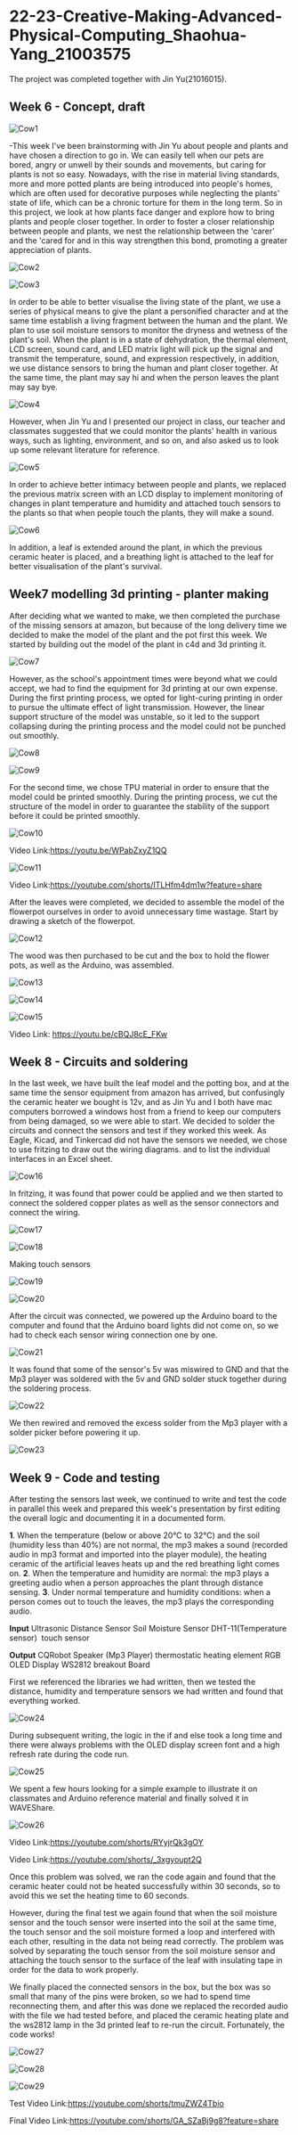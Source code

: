 # 22-23-Creative-Making-Advanced-Physical-Computing_Shaohua-Yang_21003575

The project was completed together with Jin Yu(21016015).

**Week 6 - Concept, draft**
----------------------------------------------------------------------------------------------------------------------------------------------------------

![Cow1](https://github.com/yrrrng/22-23-Creative-Making-Advanced-Physical-Computing_Shaohua-Yang_21003575/raw/main/project%20image/week6.jpeg "Cow1")

-This week I've been brainstorming with Jin Yu about people and plants and have chosen a direction to go in. We can easily tell when our pets are bored, angry or unwell by their sounds and movements, but caring for plants is not so easy. Nowadays, with the rise in material living standards, more and more potted plants are being introduced into people's homes, which are often used for decorative purposes while neglecting the plants' state of life, which can be a chronic torture for them in the long term. So in this project, we look at how plants face danger and explore how to bring plants and people closer together. In order to foster a closer relationship between people and plants, we nest the relationship between the 'carer' and the 'cared for and in this way strengthen this bond, promoting a greater appreciation of plants.

![Cow2](https://github.com/yrrrng/22-23-Creative-Making-Advanced-Physical-Computing_Shaohua-Yang_21003575/raw/main/project%20image/week6.1.jpeg "Cow2")

![Cow3](https://github.com/yrrrng/22-23-Creative-Making-Advanced-Physical-Computing_Shaohua-Yang_21003575/raw/main/project%20image/week6.2.jpeg "Cow3")

In order to be able to better visualise the living state of the plant, we use a series of physical means to give the plant a personified character and at the same time establish a living fragment between the human and the plant. We plan to use soil moisture sensors to monitor the dryness and wetness of the plant's soil. When the plant is in a state of dehydration, the thermal element, LCD screen, sound card, and LED matrix light will pick up the signal and transmit the temperature, sound, and expression respectively, in addition, we use distance sensors to bring the human and plant closer together. At the same time, the plant may say hi and when the person leaves the plant may say bye.

![Cow4](https://github.com/yrrrng/22-23-Creative-Making-Advanced-Physical-Computing_Shaohua-Yang_21003575/raw/main/project%20image/week6.3.jpg "Cow4")

However, when Jin Yu and I presented our project in class, our teacher and classmates suggested that we could monitor the plants' health in various ways, such as lighting, environment, and so on, and also asked us to look up some relevant literature for reference.

![Cow5](https://github.com/yrrrng/22-23-Creative-Making-Advanced-Physical-Computing_Shaohua-Yang_21003575/raw/main/project%20image/week6.4.jpeg "Cow5")

In order to achieve better intimacy between people and plants, we replaced the previous matrix screen with an LCD display to implement monitoring of changes in plant temperature and humidity and attached touch sensors to the plants so that when people touch the plants, they will make a sound.

![Cow6](https://github.com/yrrrng/22-23-Creative-Making-Advanced-Physical-Computing_Shaohua-Yang_21003575/raw/main/project%20image/week6.5.jpeg "Cow6")

In addition, a leaf is extended around the plant, in which the previous ceramic heater is placed, and a breathing light is attached to the leaf for better visualisation of the plant's survival.

**Week7 modelling 3d printing - planter making**
----------------------------------------------------------------------------------------------------------------------------------------------------------

After deciding what we wanted to make, we then completed the purchase of the missing sensors at amazon, but because of the long delivery time we decided to make the model of the plant and the pot first this week. We started by building out the model of the plant in c4d and 3d printing it.

![Cow7](https://github.com/yrrrng/22-23-Creative-Making-Advanced-Physical-Computing_Shaohua-Yang_21003575/raw/main/project%20image/week7.1.png "Cow7")

However, as the school's appointment times were beyond what we could accept, we had to find the equipment for 3d printing at our own expense. During the first printing process, we opted for light-curing printing in order to pursue the ultimate effect of light transmission. However, the linear support structure of the model was unstable, so it led to the support collapsing during the printing process and the model could not be punched out smoothly.

![Cow8](https://github.com/yrrrng/22-23-Creative-Making-Advanced-Physical-Computing_Shaohua-Yang_21003575/raw/main/project%20image/week7.2.png "Cow8")

![Cow9](https://github.com/yrrrng/22-23-Creative-Making-Advanced-Physical-Computing_Shaohua-Yang_21003575/raw/main/project%20image/week7.3.jpeg "Cow9")

For the second time, we chose TPU material in order to ensure that the model could be printed smoothly. During the printing process, we cut the structure of the model in order to guarantee the stability of the support before it could be printed smoothly.

![Cow10](https://github.com/yrrrng/22-23-Creative-Making-Advanced-Physical-Computing_Shaohua-Yang_21003575/raw/main/project%20image/week7.4.jpeg "Cow10")

Video Link:https://youtu.be/WPabZxyZ1QQ

![Cow11](https://github.com/yrrrng/22-23-Creative-Making-Advanced-Physical-Computing_Shaohua-Yang_21003575/raw/main/project%20image/week7.5.jpeg "Cow11")

Video Link:https://youtube.com/shorts/ITLHfm4dm1w?feature=share

After the leaves were completed, we decided to assemble the model of the flowerpot ourselves in order to avoid unnecessary time wastage. Start by drawing a sketch of the flowerpot.

![Cow12](https://github.com/yrrrng/22-23-Creative-Making-Advanced-Physical-Computing_Shaohua-Yang_21003575/raw/main/project%20image/week7.6.jpeg "Cow12")

The wood was then purchased to be cut and the box to hold the flower pots, as well as the Arduino, was assembled.

![Cow13](https://github.com/yrrrng/22-23-Creative-Making-Advanced-Physical-Computing_Shaohua-Yang_21003575/raw/main/project%20image/week7.7.jpeg "Cow13")

![Cow14](https://github.com/yrrrng/22-23-Creative-Making-Advanced-Physical-Computing_Shaohua-Yang_21003575/raw/main/project%20image/week7.8.jpeg "Cow14")

![Cow15](https://github.com/yrrrng/22-23-Creative-Making-Advanced-Physical-Computing_Shaohua-Yang_21003575/raw/main/project%20image/week7.9.jpeg "Cow15")

Video Link: https://youtu.be/cBQJ8cE_FKw

**Week 8 - Circuits and soldering**
----------------------------------------------------------------------------------------------------------------------------------------------------------

In the last week, we have built the leaf model and the potting box, and at the same time the sensor equipment from amazon has arrived, but confusingly the ceramic heater we bought is 12v, and as Jin Yu and I both have mac computers borrowed a windows host from a friend to keep our computers from being damaged, so we were able to start. We decided to solder the circuits and connect the sensors and test if they worked this week. As Eagle, Kicad, and Tinkercad did not have the sensors we needed, we chose to use fritzing to draw out the wiring diagrams. and to list the individual interfaces in an Excel sheet.    

![Cow16](https://github.com/yrrrng/22-23-Creative-Making-Advanced-Physical-Computing_Shaohua-Yang_21003575/raw/main/project%20image/week8.1.png "Cow16")

In fritzing, it was found that power could be applied and we then started to connect the soldered copper plates as well as the sensor connectors and connect the wiring.

![Cow17](https://github.com/yrrrng/22-23-Creative-Making-Advanced-Physical-Computing_Shaohua-Yang_21003575/raw/main/project%20image/week8.2.jpeg "Cow17")

![Cow18](https://github.com/yrrrng/22-23-Creative-Making-Advanced-Physical-Computing_Shaohua-Yang_21003575/raw/main/project%20image/week8.3.jpeg "Cow18")

Making touch sensors

![Cow19](https://github.com/yrrrng/22-23-Creative-Making-Advanced-Physical-Computing_Shaohua-Yang_21003575/raw/main/project%20image/week8.4.jpeg "Cow19")

![Cow20](https://github.com/yrrrng/22-23-Creative-Making-Advanced-Physical-Computing_Shaohua-Yang_21003575/raw/main/project%20image/week8.5.jpeg "Cow20")

After the circuit was connected, we powered up the Arduino board to the computer and found that the Arduino board lights did not come on, so we had to check each sensor wiring connection one by one.

![Cow21](https://github.com/yrrrng/22-23-Creative-Making-Advanced-Physical-Computing_Shaohua-Yang_21003575/raw/main/project%20image/week8.6.jpeg "Cow21")

It was found that some of the sensor's 5v was miswired to GND and that the Mp3 player was soldered with the 5v and GND solder stuck together during the soldering process.

![Cow22](https://github.com/yrrrng/22-23-Creative-Making-Advanced-Physical-Computing_Shaohua-Yang_21003575/raw/main/project%20image/week8.7.jpeg "Cow22")

We then rewired and removed the excess solder from the Mp3 player with a solder picker before powering it up.

![Cow23](https://github.com/yrrrng/22-23-Creative-Making-Advanced-Physical-Computing_Shaohua-Yang_21003575/raw/main/project%20image/week8.8.jpeg "Cow23")

**Week 9 - Code and testing**
----------------------------------------------------------------------------------------------------------------------------------------------------------

After testing the sensors last week, we continued to write and test the code in parallel this week and prepared this week's presentation by first editing the overall logic and documenting it in a documented form.

**1**. When the temperature (below or above 20°C to 32°C) and the soil (humidity less than 40%) are not normal, the mp3 makes a sound (recorded audio in mp3 format and imported into the player module), the heating ceramic of the artificial leaves heats up and the red breathing light comes on.
**2**. When the temperature and humidity are normal: the mp3 plays a greeting audio when a person approaches the plant through distance sensing.
**3**. Under normal temperature and humidity conditions: when a person comes out to touch the leaves, the mp3 plays the corresponding audio.

**Input**
Ultrasonic Distance Sensor
Soil Moisture Sensor
DHT-11(Temperature sensor) 
touch sensor

**Output**
CQRobot Speaker (Mp3 Player)
thermostatic heating element
RGB OLED Display
WS2812 breakout Board

First we referenced the libraries we had written, then we tested the distance, humidity and temperature sensors we had written and found that everything worked.

![Cow24](https://github.com/yrrrng/22-23-Creative-Making-Advanced-Physical-Computing_Shaohua-Yang_21003575/raw/main/project%20image/week9.1.jpeg "Cow24")

During subsequent writing, the logic in the if and else took a long time and there were always problems with the OLED display screen font and a high refresh rate during the code run.

![Cow25](https://github.com/yrrrng/22-23-Creative-Making-Advanced-Physical-Computing_Shaohua-Yang_21003575/raw/main/project%20image/week9.2.jpeg "Cow25")

We spent a few hours looking for a simple example to illustrate it on classmates and Arduino reference material and finally solved it in WAVEShare.

![Cow26](https://github.com/yrrrng/22-23-Creative-Making-Advanced-Physical-Computing_Shaohua-Yang_21003575/raw/main/project%20image/week9.3.png "Cow26")

Video Link:https://youtube.com/shorts/RYyjrQk3gOY

Video Link:https://youtube.com/shorts/_3xgyoupt2Q

Once this problem was solved, we ran the code again and found that the ceramic heater could not be heated successfully within 30 seconds, so to avoid this we set the heating time to 60 seconds.

However, during the final test we again found that when the soil moisture sensor and the touch sensor were inserted into the soil at the same time, the touch sensor and the soil moisture formed a loop and interfered with each other, resulting in the data not being read correctly. The problem was solved by separating the touch sensor from the soil moisture sensor and attaching the touch sensor to the surface of the leaf with insulating tape in order for the data to work properly.

We finally placed the connected sensors in the box, but the box was so small that many of the pins were broken, so we had to spend time reconnecting them, and after this was done we replaced the recorded audio with the file we had tested before, and placed the ceramic heating plate and the ws2812 lamp in the 3d printed leaf to re-run the circuit. Fortunately, the code works!

![Cow27](https://github.com/yrrrng/22-23-Creative-Making-Advanced-Physical-Computing_Shaohua-Yang_21003575/raw/main/project%20image/week9.4.jpeg "Cow27")

![Cow28](https://github.com/yrrrng/22-23-Creative-Making-Advanced-Physical-Computing_Shaohua-Yang_21003575/raw/main/project%20image/week9.5.jpeg "Cow28")

![Cow29](https://github.com/yrrrng/22-23-Creative-Making-Advanced-Physical-Computing_Shaohua-Yang_21003575/raw/main/project%20image/week9.6.jpeg "Cow29")

Test Video Link:https://youtube.com/shorts/tmuZWZ4Tbio

Final Video Link:https://youtube.com/shorts/GA_SZaBj9g8?feature=share
